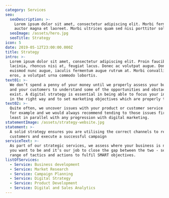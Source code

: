 ```yaml
---
category: Services
seo:
  seoDescription: >-
    Lorem ipsum dolor sit amet, consectetur adipiscing elit. Morbi fermentum
    auctor magna et laoreet. Morbi ultrices quam sed nisi porttitor sollicitudin
  seoImage: /assets/hero.jpg
  seoTitle: Strategy
icon: 5
date: 2019-05-12T23:00:00.000Z
title: Strategy
intro: >-
  Lorem ipsum dolor sit amet, consectetur adipiscing elit. Proin faucibus ante
  lacinia, rhoncus nisi at, feugiat lacus. Donec ac volutpat augue. Donec
  euismod nunc augue, iaculis fermentum augue rutrum at. Morbi convallis quam
  eros, a volutpat urna commodo lobortis.
text01: >-
  We don’t spend a penny of your money until we properly assess your business
  and your customers to understand some of the opportunities and obstacles that
  exist. A digital strategy is essential in being able to focus your investment
  in the right way and to set marketing objectives which are properly tracked.
text02: >-
  Quite often, we uncover issues with your product or customer service delivery
  for example and we would always recommend tending to those issues first or at
  least in parallel with any progression with digital marketing.
statementImage: /assets/strategy-website.jpg
statement: >-
  A solid strategy ensures you are utilising the correct channels to reach your
  customers and execute a successful campaign
serviceText: >-
  As part of our strategic services, we assess where your business is now, where
  you want to be and it’s our job to close the gap between the two - setting a
  range of tactics and actions to fulfil SMART objectives. 
listOfServices:
  - Service: Business development
  - Service: Market Research
  - Service: Campaign Planning
  - Service: Digital Strategy
  - Service: Product Development
  - Service: Digital and Sales Analytics
---
```


